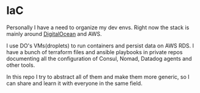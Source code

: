# IaC

Personally I have a need to organize my dev envs. Right now the stack is mainly around [DigitalOcean](https://m.do.co/c/fb48235a164f) and AWS.

I use DO's VMs(droplets) to run containers and persist data on AWS RDS.
I have a bunch of terraform files and ansible playbooks in private repos documenting all the configuration of Consul, Nomad, Datadog agents and other tools.

In this repo I try to abstract all of them and make them more generic, so I can share and learn it with everyone in the same field.
